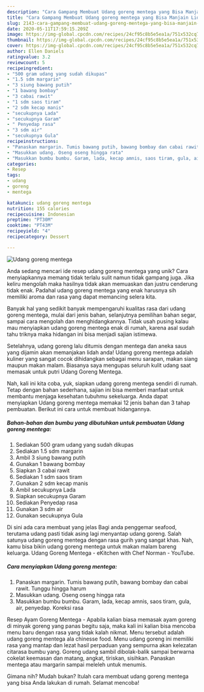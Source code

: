 ```yaml
---
description: "Cara Gampang Membuat Udang goreng mentega yang Bisa Manjain Lidah"
title: "Cara Gampang Membuat Udang goreng mentega yang Bisa Manjain Lidah"
slug: 2143-cara-gampang-membuat-udang-goreng-mentega-yang-bisa-manjain-lidah
date: 2020-05-11T17:59:15.209Z
image: https://img-global.cpcdn.com/recipes/24cf95c8b5e5ea1a/751x532cq70/udang-goreng-mentega-foto-resep-utama.jpg
thumbnail: https://img-global.cpcdn.com/recipes/24cf95c8b5e5ea1a/751x532cq70/udang-goreng-mentega-foto-resep-utama.jpg
cover: https://img-global.cpcdn.com/recipes/24cf95c8b5e5ea1a/751x532cq70/udang-goreng-mentega-foto-resep-utama.jpg
author: Ellen Daniels
ratingvalue: 3.2
reviewcount: 5
recipeingredient:
- "500 gram udang yang sudah dikupas"
- "1.5 sdm margarin"
- "3 siung bawang putih"
- "1 bawang bombay"
- "3 cabai rawit"
- "1 sdm saos tiram"
- "2 sdm kecap manis"
- "secukupnya Lada"
- "secukupnya Garam"
- " Penyedap rasa"
- "3 sdm air"
- "secukupnya Gula"
recipeinstructions:
- "Panaskan margarin. Tumis bawang putih, bawang bombay dan cabai rawit. Tunggu hingga harum"
- "Masukkan udang. Oseng oseng hingga rata"
- "Masukkan bumbu bumbu. Garam, lada, kecap amnis, saos tiram, gula, air, penyedap. Koreksi rasa"
categories:
- Resep
tags:
- udang
- goreng
- mentega

katakunci: udang goreng mentega 
nutrition: 155 calories
recipecuisine: Indonesian
preptime: "PT30M"
cooktime: "PT43M"
recipeyield: "4"
recipecategory: Dessert

---
```



![Udang goreng mentega](https://img-global.cpcdn.com/recipes/24cf95c8b5e5ea1a/751x532cq70/udang-goreng-mentega-foto-resep-utama.jpg)

Anda sedang mencari ide resep udang goreng mentega yang unik? Cara menyiapkannya memang tidak terlalu sulit namun tidak gampang juga. Jika keliru mengolah maka hasilnya tidak akan memuaskan dan justru cenderung tidak enak. Padahal udang goreng mentega yang enak harusnya sih memiliki aroma dan rasa yang dapat memancing selera kita.

Banyak hal yang sedikit banyak mempengaruhi kualitas rasa dari udang goreng mentega, mulai dari jenis bahan, selanjutnya pemilihan bahan segar, sampai cara mengolah dan menghidangkannya. Tidak usah pusing kalau mau menyiapkan udang goreng mentega enak di rumah, karena asal sudah tahu triknya maka hidangan ini bisa menjadi sajian istimewa.

Setelahnya, udang goreng lalu ditumis dengan mentega dan aneka saus yang dijamin akan memanjakan lidah anda! Udang goreng mentega adalah kuliner yang sangat cocok dihidangkan sebagai menu sarapan, makan siang maupun makan malam. Biasanya saya mengupas seluruh kulit udang saat memasak untuk putri Udang Goreng Mentega.


Nah, kali ini kita coba, yuk, siapkan udang goreng mentega sendiri di rumah. Tetap dengan bahan sederhana, sajian ini bisa memberi manfaat untuk membantu menjaga kesehatan tubuhmu sekeluarga. Anda dapat menyiapkan Udang goreng mentega memakai 12 jenis bahan dan 3 tahap pembuatan. Berikut ini cara untuk membuat hidangannya.

<!--inarticleads1-->

##### Bahan-bahan dan bumbu yang dibutuhkan untuk pembuatan Udang goreng mentega:

1. Sediakan 500 gram udang yang sudah dikupas
1. Sediakan 1.5 sdm margarin
1. Ambil 3 siung bawang putih
1. Gunakan 1 bawang bombay
1. Siapkan 3 cabai rawit
1. Sediakan 1 sdm saos tiram
1. Gunakan 2 sdm kecap manis
1. Ambil secukupnya Lada
1. Siapkan secukupnya Garam
1. Sediakan  Penyedap rasa
1. Gunakan 3 sdm air
1. Gunakan secukupnya Gula


Di sini ada cara membuat yang jelas Bagi anda penggemar seafood, terutama udang pasti tidak asing lagi menyantap udang goreng. Salah satunya udang goreng mentega dengan rasa gurih yang sangat khas. Nah, kamu bisa bikin udang goreng mentega untuk makan malam bareng keluarga. Udang Goreng Mentega - eKitchen with Chef Norman - YouTube. 

<!--inarticleads2-->

##### Cara menyiapkan Udang goreng mentega:

1. Panaskan margarin. Tumis bawang putih, bawang bombay dan cabai rawit. Tunggu hingga harum
1. Masukkan udang. Oseng oseng hingga rata
1. Masukkan bumbu bumbu. Garam, lada, kecap amnis, saos tiram, gula, air, penyedap. Koreksi rasa


Resep Ayam Goreng Mentega - Apabila kalian biasa memasak ayam goreng di minyak goreng yang panas begitu saja, maka kali ini kalian bisa mencoba menu baru dengan rasa yang tidak kalah nikmat. Menu tersebut adalah udang goreng mentega ala chinesse food. Menu udang goreng ini memiliki rasa yang mantap dan lezat hasil perpaduan yang sempurna akan kelezatan citarasa bumbu yang. Goreng udang sambil dibolak-balik sampai berwarna cokelat keemasan dan matang, angkat, tiriskan, sisihkan. Panaskan mentega atau margarin sampai meleleh untuk menumis. 

Gimana nih? Mudah bukan? Itulah cara membuat udang goreng mentega yang bisa Anda lakukan di rumah. Selamat mencoba!
